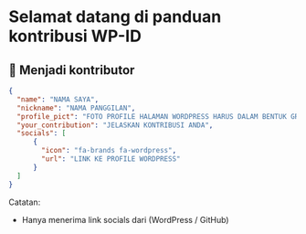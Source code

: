 # Selamat datang di panduan kontribusi WP-ID

## 🎉 Menjadi kontributor
```json
{
  "name": "NAMA SAYA",
  "nickname": "NAMA PANGGILAN",
  "profile_pict": "FOTO PROFILE HALAMAN WORDPRESS HARUS DALAM BENTUK GRAVATAR",
  "your_contribution": "JELASKAN KONTRIBUSI ANDA",
  "socials": [
      {
        "icon": "fa-brands fa-wordpress",
        "url": "LINK KE PROFILE WORDPRESS"
      }
  ]
}
```

Catatan:
- Hanya menerima link socials dari (WordPress / GitHub)